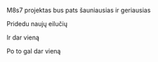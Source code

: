 M8s7 projektas bus pats šauniausias ir geriausias

Pridedu naujų eilučių

Ir dar vieną

Po to gal dar vieną
